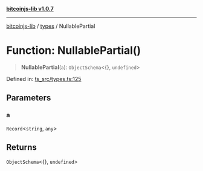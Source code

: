 [**bitcoinjs-lib v1.0.7**](../../../README.md)

***

[bitcoinjs-lib](../../../README.md) / [types](../README.md) / NullablePartial

# Function: NullablePartial()

> **NullablePartial**(`a`): `ObjectSchema`\<\{\}, `undefined`\>

Defined in: [ts\_src/types.ts:125](https://github.com/sCrypt-Inc/bitcoinjs-lib/blob/e3b2d1c4c35cd925f8b17063dc9eb0300cab46a2/ts_src/types.ts#L125)

## Parameters

### a

`Record`\<`string`, `any`\>

## Returns

`ObjectSchema`\<\{\}, `undefined`\>
